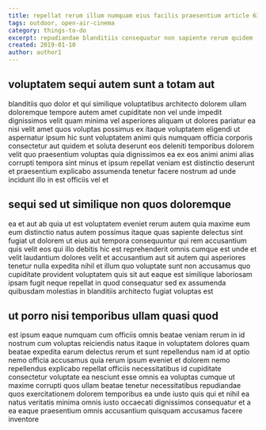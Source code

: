 ```yaml
---
title: repellat rerum illum numquam eius facilis praesentium article 6399
tags: outdoor, open-air-cinema
category: things-to-do
excerpt: repudiandae blanditiis consequatur non sapiente rerum quidem
created: 2019-01-10
author: author1
---
```


## voluptatem sequi autem sunt a totam aut

blanditiis quo dolor et qui similique voluptatibus architecto dolorem ullam doloremque tempore autem amet cupiditate non vel unde impedit dignissimos velit quam minima vel asperiores aliquam ut dolores pariatur ea nisi velit amet quos voluptas possimus ex itaque voluptatem eligendi ut aspernatur ipsum hic sunt voluptatem animi quis numquam officia corporis consectetur aut quidem et soluta deserunt eos deleniti temporibus dolorem velit quo praesentium voluptas quia dignissimos ea ex eos animi animi alias corrupti tempora sint minus et ipsum repellat veniam est distinctio deserunt et praesentium explicabo assumenda tenetur facere nostrum ad unde incidunt illo in est officiis vel et

## sequi sed ut similique non quos doloremque

ea et aut ab quia ut est voluptatem eveniet rerum autem quia maxime eum eum distinctio natus autem possimus itaque quas sapiente delectus sint fugiat ut dolorem ut eius aut tempora consequuntur qui rem accusantium quis velit eos qui illo debitis hic est reprehenderit omnis cumque est unde et velit laudantium dolores velit et accusantium aut sit autem qui asperiores tenetur nulla expedita nihil et illum quo voluptate sunt non accusamus quo cupiditate provident voluptatem quis sit aut eaque est similique laboriosam ipsam fugit neque repellat in quod consequatur sed ex assumenda quibusdam molestias in blanditiis architecto fugiat voluptas est

## ut porro nisi temporibus ullam quasi quod

est ipsum eaque numquam cum officiis omnis beatae veniam rerum in id nostrum cum voluptas reiciendis natus itaque in voluptatem dolores quam beatae expedita earum delectus rerum et sunt repellendus nam id at optio nemo officia accusamus quia rerum ipsum eveniet et dolorem nemo repellendus explicabo repellat officiis necessitatibus id cupiditate consectetur voluptate ea nesciunt esse omnis ea voluptas cumque ut maxime corrupti quos ullam beatae tenetur necessitatibus repudiandae quos exercitationem dolorem temporibus ea unde iusto quis qui et nihil ea natus veritatis minima omnis iusto occaecati dignissimos consequatur et a ea eaque praesentium omnis accusantium quisquam accusamus facere inventore
